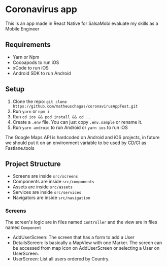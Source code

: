 # Coronavirus app
This is an app made in React Native for SalsaMobi evaluate my skills as a Mobile Engineer

## Requirements

* Yarn or Npm
* Cocoapods to run iOS
* xCode to run iOS
* Android SDK to run Android

## Setup

1. Clone the repo: `git clone https://github.com/matheuschagas/coronavirusAppTest.git`
1. Run `yarn` or `npm i`
1. Run `cd ios && pod install && cd ..`
1. Create a `.env` file. You can just copy `.env.sample` or rename it.
1. Run `yarn android` to run Android or `yarn ios` to run iOS

The Google Maps API is hardcoded on Android and iOS projects, in future we should put it on an environment variable to be used by CD/CI as Fastlane.tools
## Project Structure

* Screens are inside `src/screens`
* Components are inside `src/components`
* Assets are inside `src/assets`
* Services are inside `src/services`
* Navigators are inside `src/navigation`

### Screens

The screen's logic are in files named `Controller` and the view are in files named `Component`

* AddUserScreen: The screen that has a form to add a User
* DetailsScreen: Is basically a MapView with one Marker. The screen can be accessed from map icon on AddUserScreen or selecting a User on UserScreen.
* UserScreen: List all users ordered by Country.
